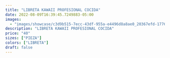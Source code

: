 ```yaml
---
title: "LIBRETA KAWAII PROFESIONAL COCIDA"
date: 2022-08-09T16:39:45.7249883-05:00
images:
  - "images/showcase/c3d9b515-7ecc-43df-955a-e4496d8a8ae0_20367efd-1776-4871-a982-2ba799fe94df.webp"
description: "LIBRETA KAWAII PROFESIONAL COCIDA"
price: "40"
sizes: ["PIEZA"]
colors: ["LIBRETA"]
draft: false
---
```


